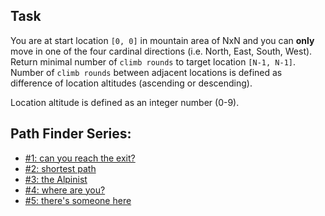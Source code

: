 <h2 id="task">Task</h2>
<p>You are at start location <code>[0, 0]</code> in mountain area of NxN and you can <strong>only</strong> move in one of the four cardinal directions (i.e. North, East, South, West). Return minimal number of <code>climb rounds</code> to target location <code>[N-1, N-1]</code>. Number of <code>climb rounds</code> between adjacent locations is defined as difference of location altitudes (ascending or descending).</p>
<p>Location altitude is defined as an integer number (0-9).</p>
<h2 id="path-finder-series">Path Finder Series:</h2>
<ul>
<li><a href="https://www.codewars.com/kata/5765870e190b1472ec0022a2" data-turbolinks="false" target="_blank">#1: can you reach the exit?</a></li>
<li><a href="https://www.codewars.com/kata/57658bfa28ed87ecfa00058a" data-turbolinks="false" target="_blank">#2: shortest path</a></li>
<li><a href="https://www.codewars.com/kata/576986639772456f6f00030c" data-turbolinks="false" target="_blank">#3: the Alpinist</a></li>
<li><a href="https://www.codewars.com/kata/5a0573c446d8435b8e00009f" data-turbolinks="false" target="_blank">#4: where are you?</a></li>
<li><a href="https://www.codewars.com/kata/5a05969cba2a14e541000129" data-turbolinks="false" target="_blank">#5: there's someone here</a></li>
</ul>
